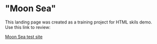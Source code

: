 # "Moon Sea"
This landing page was created as a training project for HTML skils demo.
Use this link to review:

[Moon Sea test site](http://example.com)
